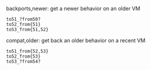 
backports,newer:	get a newer behavior on an older VM

	to51_?from50?
	to52_from{51}
	to53_from{51,52}

compat,older:		get back an older behavior on a recent VM

	to51_from{52,53}
	to52_from{53}
	to53_?from54?
